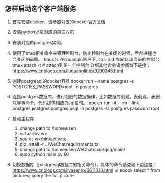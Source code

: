 ## 怎样启动这个客户端服务

1. 首先安装docker，请参照对应的docker官方文档
2. 安装python以及对应的第三方包
3. 安装对应的postgres实例，
4. 使用了tmux相关命令来管理控制台，防止控制台在关闭的时候，后台进程也会关闭的问题。
    tmux ls 在chuanqin账户下,
    ctrl+b   d  #dettach当前的控制台
    tmux attach -t  # attach到某一个控制台
    详细其他命令请参阅如下链接：
    https://www.cnblogs.com/liuguanglin/p/9290345.html
5. 创建postgresql的docker容器
    docker run --name postgres -e POSTGRES_PASSWORD=root -d postgres
6. 连接postgres数据库，进行相应的数据操作，比如数据库创建，表创建，表删除等等命令。代码提供相应的sql语句。
    docker run -it --rm --link postgres:postgres postgres psql -h postgres -U postgres
    password root
7. 启动主程序

    1. change path to /home/user/
    2. virtualenv wx
    3. source wx/bin/activate
    4. pip install -r ../WeChat requirsments.txt
    5. change path to /home/user/WeChat/com/qcq/main/
    6. sudo python main.py 80

8. 切换数据库（postgresql数据库的相关命令），具体的命令请查阅下边连接：
    https://www.cnblogs.com/liyasen/p/6611020.html
    \c ebook
    select * from pictures;     query the full picture

